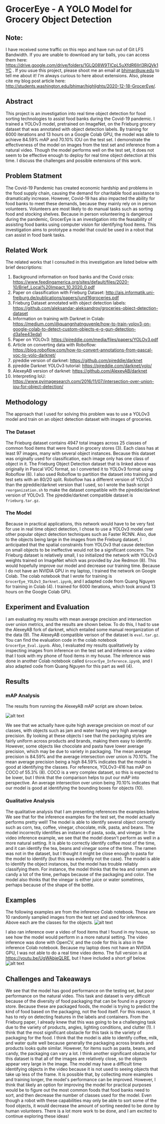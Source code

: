 # GrocerEye - A YOLO Model for Grocery Object Detection

## Note:
I have received some traffic on this repo and have run out of Git LFS Bandwidth. If you are unable to download any tar balls, you can access them here: https://drive.google.com/drive/folders/1GLQ08W9TlCpL5uXfdR6IIrl3RjQVk1YC . If you usue this project, please shoot me an email at bhimar@uw.edu to tell me about it! I'm always curious to here about extensions. Also, please cite my blog post article here: http://students.washington.edu/bhimar/highlights/2020-12-18-GrocerEye/.

## Abstract
This project is an investigation into real time object detection for food sorting technologies to assist food banks during the Covid-19 pandemic. I trained a YOLOv3 model, pretrained on ImageNet, on the Frieburg grocery dataset that was annotated with object detection labels. By training for 6000 iterations and 13 hours on a Google Colab GPU, the model was able to achieve 84.59% mAP and 70.10% IOU on the test set. I demonstrate the effectiveness of the model on images from the test set and inference from a natural video. Though the model performs well on the test set, it does not seem to be effective enough to deploy for real time object detection at this time. I discuss the challenges and possible extensions of this work. 

## Problem Statment
The Covid-19 Pandemic has created economic hardship and problems in the food supply chain, causing the demand for charitable food assistance to dramatically increase. However, Covid-19 has also impacted the ability for food banks to meet these demands, because they mainly rely on in person volunteers. Volunteers are most likely to do manual tasks such as sorting food and stocking shelves. Because in person volunteering is dangerous during the pandemic, GrocerEye is an investigation into the feasability of assisting food banks using computer vision for identifying food items. This investigation aims to prototype a model that could be used in a robot that can assist in food bank tasks.

## Related Work
The related works that I consulted in this investigation are listed below with brief descriptions:
1. Background information on food banks and the Covid crisis: https://www.feedingamerica.org/sites/default/files/2020-10/Brief_Local%20Impact_10.2020_0.pdf
2. Paper on classification with Frieburg Dataset: http://ais.informatik.uni-freiburg.de/publications/papers/jund16groceries.pdf
3. Frieburg Dataset annotated with object detection labels: https://github.com/aleksandar-aleksandrov/groceries-object-detection-dataset
4. Information on training with Darknet in Colab: https://medium.com/@quangnhatnguyenle/how-to-train-yolov3-on-google-colab-to-detect-custom-objects-e-g-gun-detection-d3a1ee43eda1
5. Paper on YOLOv3: https://pjreddie.com/media/files/papers/YOLOv3.pdf
6. Article on converting data with Roboflow: https://blog.roboflow.com/how-to-convert-annotations-from-pascal-voc-to-yolo-darknet/
7. pjreddie version of darknet: https://github.com/pjreddie/darknet
8. pjreddie Darknet YOLOv3 tutorial: https://pjreddie.com/darknet/yolo/ 
9. AlexeyAB version of darknet: https://github.com/AlexeyAB/darknet
10. Interpreting IoU: https://www.pyimagesearch.com/2016/11/07/intersection-over-union-iou-for-object-detection/


## Methodology
The approach that I used for solving this problem was to use a YOLOv3 model and train on an object detection dataset with images of groceries. 

### The Dataset
The Frieburg dataset contains 4947 total images across 25 classes of common food items that were found in grocery stores (3). Each class has at least 97 images, many with several object instances. Because this dataset was originally used for classification, each image only has one class of object in it. The Frieburg Object Detection dataset that is linked above was originally in Pascal VOC format, so I converted it to YOLOv3 format using Roboflow (6). I also used Roboflow to partition the dataset into training and test sets with an 80/20 split. Roboflow has a different version of YOLOv3 than the pjreddie/darknet version that I used, so I wrote the bash script ```reorganization.sh``` to make the dataset compatible with the pjreddie/darknet version of YOLOv3. The pjreddie/darknet compatible dataset is ```frieburg.tar.gz```.

### The Model
Because in practical applications, this network would have to be very fast for use in real time object detection, I chose to use a YOLOv3 model over other popular object detection techniques such as Faster RCNN. Also, due to the objects being large in the images from the Frieburg dataset, I anticipated that the spatial constraints from YOLOv3 that cause detection on small objects to be ineffective would not be a significant concern. The Frieburg dataset is relatively small, I so initialized the network with YOLOv3 weights trained on ImageNet which was provided by Joe Redmon (8). This would hopefully improve our model and decrease our training time. Because I do not have an NVIDIA GPU in my laptop, I trained the network on Google Colab. The colab notebook that I wrote for training is ```GrocerEye_YOLOv3_Darknet.ipynb```, and I adapted code from Quang Nguyen for training in Colab (4). I trained for 6000 iterations, which took around 13 hours on the Google Colab GPU.

## Experiment and Evaluation
I am evaluating my results with mean average precision and intersection over union metrics, and the results are shown below. To do this, I had to use the AlexeyAB fork of darknet, which entailed some manual reorganization of the data (9). The AlexeyAB compatible verison of the dataset is ```eval.tar.gz```. You can find the evaluation code in the colab notebook ```GrocerEye_Eval.ipynb```. Also, I evaluated my results qualitatively by inspecting images from inference on the test set and inference on a video that I took with my phone of food items in my house. The inference was done in another Colab notebook called ```GrocerEye_Inference.ipynb```, and I also adapted code from Quang Nguyen for this part as well (4).

## Results
### mAP Analysis
The results from running the AlexeyAB mAP script are shown below.

![alt text](writeup/mAP.JPG?raw=true)

We see that we actually have quite high average precision on most of our classes, with objects such as jam and water having very high average precision. By looking at these objects I see that the packaging styles are fairly uniform across products and brands, making them easy to identify. However, some objects like chocolate and pasta have lower average precision, which may be due to variety in packaging. The mean average precision is 84.59% and the average intersection over union is 70.10%. The mean average precision being a high 84.59% indicates that the model is good at identifying the classes. For reference, YOLOv3-416 has mAP on COCO of 55.3% (8). COCO is a very complex dataset, so this is expected to be lower, but I think that the comparison helps to put our mAP into perspective. An average intersection over union being 70.10% indicates that our model is good at identifying the bounding boxes for objects (10). 

### Qualitative Analysis
The qualitative analysis that I am presenting references the examples below. We see that for the inference examples for the test set, the model actually performs pretty well! The model is able to identify several object correctly such as corn, tea, coffee, vinegar, chocolate, milk, pasta, and beans. The model incorrectly identifies an instance of pasta, soda, and vinegar. In the video inference example, we see that the model doesn't perform as well in a more natural setting. It is able to correctly identify coffee most of the time, and it can identify the tea, beans and vinegar some of the time. The ramen was not in the dataset, but I thought it might be close enough to pasta for the model to identify (but this was evidently not the case). The model is able to identify the object instances, but the model has trouble reliably classifying them. For instance, the model thinks that the tea and ramen are candy a lot of the time, perhaps because of the packaging and color. The model also thinks that the vinegar is either juice or water sometimes, perhaps because of the shape of the bottle.

## Examples
The following examples are from the inference Colab notebook. These are 10 randomly sampled images from the test set and used for inference. Above each are the classes for the objects.
![alt text](writeup/predictions.png?raw=true)

I also ran inference over a video of food items that I found in my house, so see how the model would perform in a more natural setting. The video inference was done with OpenCV, and the code for this is also in the inference Colab notebook. Because my laptop does not have an NVIDIA GPU, I was not able to do a real time video demo. The full version is at https://youtu.be/UgWAbjeQLRE, but I have included a short gif below.
![alt text](writeup/demo.gif?raw=true)

## Challenges and Takeaways
We see that the model has good performance on the testing set, but poor performance on the natural video. This task and dataset is very difficult because of the diversity of food packaging that can be found in a grocery store. Because these are packaged foods, the model is trying to predict the kind of food based on the packaging, not the food itself. For this reason, it has to rely on detecting features in the labels and containers. From the Frieburg paper, I already knew that this was going to be a challenging task due to the variety of products, angles, lighting conditions, and clutter (1). I think that the most significant obstacle for this task is the variety of packaging for the food. I think that the model is able to identify coffee, milk, and water quite well because generally the packaging across brands and products looks quite similar. However, for items such as pasta, beans, and candy, the packaging can vary a lot. I think another significant obstacle for this dataset is that all of the images are relatively close, so the objects appear very large in the image. The model may have a difficult time identifying objects in the video because it is not used to seeing objects that take up less of the frame. It is possible that, by collecting more examples and training longer, the model's performance can be improved. However, I think that likely an option for improving the model for practical purposes would be to figure out the most common foods that food banks need to sort, and then decrease the number of classes used for the model. Even though a robot with these capabilities may only be able to sort some of the food objects, it would decrease the amount of sorting needed to be done by human volunteers. There is a lot more work to be done, and I am excited to continue exploring these ideas!
